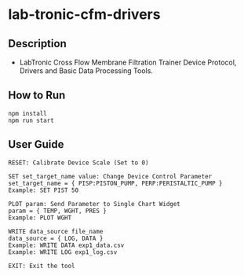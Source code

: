 # lab-tronic-cfm-drivers

## Description
- LabTronic Cross Flow Membrane Filtration Trainer Device Protocol, Drivers and Basic Data Processing Tools.

## How to Run
```
npm install
npm run start
```

## User Guide
```
RESET: Calibrate Device Scale (Set to 0)

SET set_target_name value: Change Device Control Parameter
set_target_name = { PISP:PISTON_PUMP, PERP:PERISTALTIC_PUMP }
Example: SET PIST 50

PLOT param: Send Parameter to Single Chart Widget
param = { TEMP, WGHT, PRES }
Example: PLOT WGHT

WRITE data_source file_name
data_source = { LOG, DATA }
Example: WRITE DATA exp1_data.csv
Example: WRITE LOG exp1_log.csv

EXIT: Exit the tool
```
